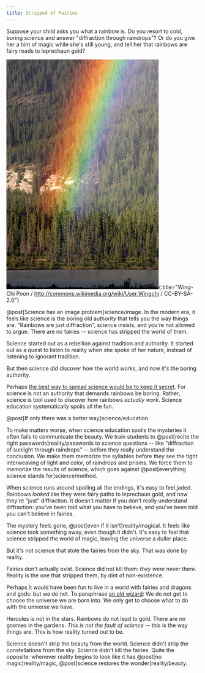 ```yaml
---
title: Stripped of Fairies
---
```

Suppose your child asks you what a rainbow is. Do you resort to cold, boring science and answer "diffraction through raindrops"? Or do you give her a hint of magic while she's still young, and tell her that rainbows are fairy roads to leprechaun gold?

![Rainbow](/images/rainbow.jpg){:title="Wing-Chi Poon / http://commons.wikimedia.org/wiki/User:Wingchi / CC-BY-SA-2.0"}

@post[Science has an image problem]science/image. In the modern era, it feels like science is the boring old authority that tells you the way things are. "Rainbows are just diffraction", science insists, and you're not allowed to argue. There are no fairies -- science has stripped the world of them.

Science started out as a rebellion against tradition and authority. It started out as a quest to listen to reality when she spoke of her nature, instead of listening to ignorant tradition.

But then science *did* discover how the world works, and now *it's* the boring authority.

Perhaps [the best way to spread science would be to keep it secret](http://lesswrong.com/lw/p0/to_spread_science_keep_it_secret/). For science is not an authority that demands rainbows be boring. Rather, science is tool used to discover how rainbows *actually work*. <span class="info" markdown="inline">Science education</span> systematically spoils all the fun.

<aside class="info" markdown="block">
@post[If only there was a better way]science/education.
</aside>

To make matters worse, when science education spoils the mysteries it often fails to communicate the beauty. We train students to @post[recite the right passwords]reality/passwords to science questions -- like "diffraction of sunlight through raindrops" -- before they really understand the conclusion. We make them memorize the syllables before they see the tight interweaving of light and color, of raindrops and prisms. We force them to memorize the results of science, which goes against @post[everything science stands for]science/method.

When science runs around spoiling all the endings, it's easy to feel jaded. Rainbows *looked* like they were fairy paths to leprechaun gold, and now they're "just" diffraction. It doesn't matter if you don't really understand diffraction: you've been told what you have to believe, and you've been told you can't believe in fairies.

The mystery feels gone, @post[even if it isn't]reality/magical. It feels like science took something away, even though it didn't. It's easy to feel that science stripped the world of magic, leaving the universe a duller place.

But it's not science that stole the fairies from the sky. That was done by reality.

Fairies don't actually exist. Science did not kill them: *they were never there*. Reality is the one that stripped them, by dint of non-existence.

Perhaps it would have been fun to live in a world with fairies and dragons and gods: but we do not. To paraphrase [an old wizard](http://en.wikipedia.org/wiki/Gandalf): We do not get to choose the universe we are born into. We only get to choose what to do with the universe we have.

Hercules is not in the stars. Rainbows do not lead to gold. There are no gnomes in the gardens. *This is not the fault of science* -- this is the way things are. This is how reality turned out to be.

Science doesn't strip the beauty from the world. Science didn't strip the constellations from the sky. Science didn't kill the fairies. Quite the opposite: whenever reality begins to look like it has @post[no magic]reality/magic, @post[science restores the wonder]reality/beauty.
